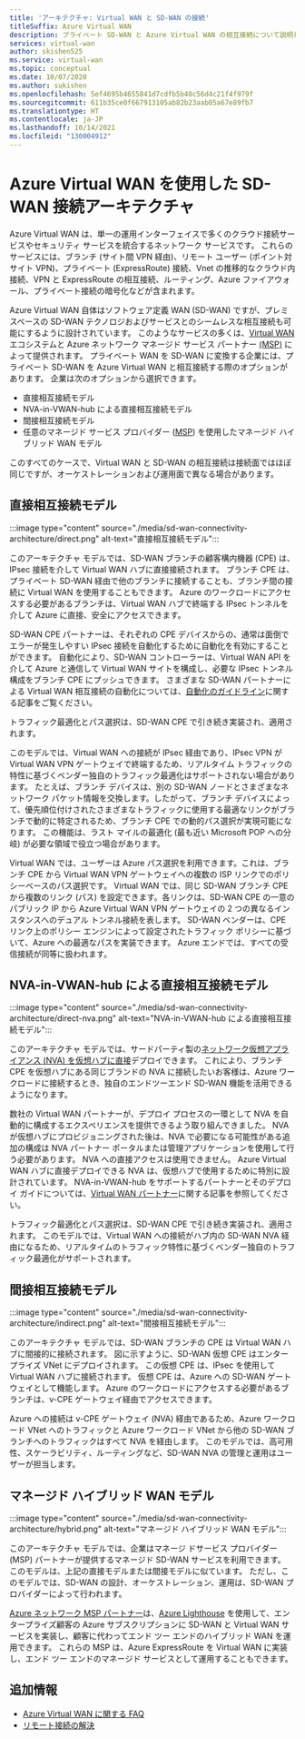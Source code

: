 ```yaml
---
title: 'アーキテクチャ: Virtual WAN と SD-WAN の接続'
titleSuffix: Azure Virtual WAN
description: プライベート SD-WAN と Azure Virtual WAN の相互接続について説明します。
services: virtual-wan
author: skishen525
ms.service: virtual-wan
ms.topic: conceptual
ms.date: 10/07/2020
ms.author: sukishen
ms.openlocfilehash: 5ef4695b4655841d7cdfb5b40c56d4c21f4f979f
ms.sourcegitcommit: 611b35ce0f667913105ab82b23aab05a67e89fb7
ms.translationtype: HT
ms.contentlocale: ja-JP
ms.lasthandoff: 10/14/2021
ms.locfileid: "130004912"
---
```

# <a name="sd-wan-connectivity-architecture-with-azure-virtual-wan"></a>Azure Virtual WAN を使用した SD-WAN 接続アーキテクチャ

Azure Virtual WAN は、単一の運用インターフェイスで多くのクラウド接続サービスやセキュリティ サービスを統合するネットワーク サービスです。 これらのサービスには、ブランチ (サイト間 VPN 経由)、リモート ユーザー (ポイント対サイト VPN)、プライベート (ExpressRoute) 接続、Vnet の推移的なクラウド内接続、VPN と ExpressRoute の相互接続、ルーティング、Azure ファイアウォール、プライベート接続の暗号化などが含まれます。

Azure Virtual WAN 自体はソフトウェア定義 WAN (SD-WAN) ですが、プレミスベースの SD-WAN テクノロジおよびサービスとのシームレスな相互接続も可能にするように設計されています。 このようなサービスの多くは、[Virtual WAN](virtual-wan-locations-partners.md) エコシステムと Azure ネットワーク マネージド サービス パートナー [(MSP)](../networking/networking-partners-msp.md) によって提供されます。 プライベート WAN を SD-WAN に変換する企業には、プライベート SD-WAN を Azure Virtual WAN と相互接続する際のオプションがあります。 企業は次のオプションから選択できます。

* 直接相互接続モデル
* NVA-in-VWAN-hub による直接相互接続モデル
* 間接相互接続モデル
* 任意のマネージド サービス プロバイダー ([MSP](../networking/networking-partners-msp.md)) を使用したマネージド ハイブリッド WAN モデル

このすべてのケースで、Virtual WAN と SD-WAN の相互接続は接続面ではほぼ同じですが、オーケストレーションおよび運用面で異なる場合があります。

## <a name="direct-interconnect-model"></a><a name="direct"></a>直接相互接続モデル

:::image type="content" source="./media/sd-wan-connectivity-architecture/direct.png" alt-text="直接相互接続モデル":::

このアーキテクチャ モデルでは、SD-WAN ブランチの顧客構内機器 (CPE) は、IPsec 接続を介して Virtual WAN ハブに直接接続されます。 ブランチ CPE は、プライベート SD-WAN 経由で他のブランチに接続することも、ブランチ間の接続に Virtual WAN を使用することもできます。 Azure のワークロードにアクセスする必要があるブランチは、Virtual WAN ハブで終端する IPsec トンネルを介して Azure に直接、安全にアクセスできます。

SD-WAN CPE パートナーは、それぞれの CPE デバイスからの、通常は面倒でエラーが発生しやすい IPsec 接続を自動化するために自動化を有効にすることができます。 自動化により、SD-WAN コントローラーは、Virtual WAN API を介して Azure と通信して Virtual WAN サイトを構成し、必要な IPsec トンネル構成をブランチ CPE にプッシュできます。 さまざまな SD-WAN パートナーによる Virtual WAN 相互接続の自動化については、[自動化のガイドライン](virtual-wan-configure-automation-providers.md)に関する記事をご覧ください。

トラフィック最適化とパス選択は、SD-WAN CPE で引き続き実装され、適用されます。 

このモデルでは、Virtual WAN への接続が IPsec 経由であり、IPsec VPN が Virtual WAN VPN ゲートウェイで終端するため、リアルタイム トラフィックの特性に基づくベンダー独自のトラフィック最適化はサポートされない場合があります。 たとえば、ブランチ デバイスは、別の SD-WAN ノードとさまざまなネットワーク パケット情報を交換します。したがって、ブランチ デバイスによって、優先順位付けされたさまざまなトラフィックに使用する最適なリンクがブランチで動的に特定されるため、ブランチ CPE での動的パス選択が実現可能になります。 この機能は、ラスト マイルの最適化 (最も近い Microsoft POP への分岐) が必要な領域で役立つ場合があります。

Virtual WAN では、ユーザーは Azure パス選択を利用できます。これは、ブランチ CPE から Virtual WAN VPN ゲートウェイへの複数の ISP リンクでのポリシーベースのパス選択です。 Virtual WAN では、同じ SD-WAN ブランチ CPE から複数のリンク (パス) を設定できます。各リンクは、SD-WAN CPE の一意のパブリック IP から Azure Virtual WAN VPN ゲートウェイの 2 つの異なるインスタンスへのデュアル トンネル接続を表します。 SD-WAN ベンダーは、CPE リンク上のポリシー エンジンによって設定されたトラフィック ポリシーに基づいて、Azure への最適なパスを実装できます。 Azure エンドでは、すべての受信接続が同等に扱われます。

## <a name="direct-interconnect-model-with-nva-in-vwan-hub"></a><a name="direct-nva"></a>NVA-in-VWAN-hub による直接相互接続モデル

:::image type="content" source="./media/sd-wan-connectivity-architecture/direct-nva.png" alt-text="NVA-in-VWAN-hub による直接相互接続モデル":::

このアーキテクチャ モデルでは、サードパーティ製の[ネットワーク仮想アプライアンス (NVA) を仮想ハブに直接](./about-nva-hub.md)デプロイできます。 これにより、ブランチ CPE を仮想ハブにある同じブランドの NVA に接続したいお客様は、Azure ワークロードに接続するとき、独自のエンドツーエンド SD-WAN 機能を活用できるようになります。 

数社の Virtual WAN パートナーが、デプロイ プロセスの一環として NVA を自動的に構成するエクスペリエンスを提供できるよう取り組んできました。 NVA が仮想ハブにプロビジョニングされた後は、NVA で必要になる可能性がある追加の構成は NVA パートナー ポータルまたは管理アプリケーションを使用して行う必要があります。 NVA への直接アクセスは使用できません。 Azure Virtual WAN ハブに直接デプロイできる NVA は、仮想ハブで使用するために特別に設計されています。 NVA-in-VWAN-hub をサポートするパートナーとそのデプロイ ガイドについては、[Virtual WAN パートナー](virtual-wan-locations-partners.md#partners-with-integrated-virtual-hub-offerings)に関する記事を参照してください。

トラフィック最適化とパス選択は、SD-WAN CPE で引き続き実装され、適用されます。
このモデルでは、Virtual WAN への接続がハブ内の SD-WAN NVA 経由になるため、リアルタイムのトラフィック特性に基づくベンダー独自のトラフィック最適化がサポートされます。

## <a name="indirect-interconnect-model"></a><a name="indirect"></a>間接相互接続モデル

:::image type="content" source="./media/sd-wan-connectivity-architecture/indirect.png" alt-text="間接相互接続モデル":::

このアーキテクチャ モデルでは、SD-WAN ブランチの CPE は Virtual WAN ハブに間接的に接続されます。 図に示すように、SD-WAN 仮想 CPE はエンタープライズ VNet にデプロイされます。 この仮想 CPE は、IPsec を使用して Virtual WAN ハブに接続されます。 仮想 CPE は、Azure への SD-WAN ゲートウェイとして機能します。 Azure のワークロードにアクセスする必要があるブランチは、v-CPE ゲートウェイ経由でアクセスできます。

Azure への接続は v-CPE ゲートウェイ (NVA) 経由であるため、Azure ワークロード VNet へのトラフィックと Azure ワークロード VNet から他の SD-WAN ブランチへのトラフィックはすべて NVA を経由します。 このモデルでは、高可用性、スケーラビリティ、ルーティングなど、SD-WAN NVA の管理と運用はユーザーが担当します。
  
## <a name="managed-hybrid-wan-model"></a><a name="hybrid"></a>マネージド ハイブリッド WAN モデル

:::image type="content" source="./media/sd-wan-connectivity-architecture/hybrid.png" alt-text="マネージド ハイブリッド WAN モデル":::

このアーキテクチャ モデルでは、企業はマネージ ドサービス プロバイダー (MSP) パートナーが提供するマネージド SD-WAN サービスを利用できます。 このモデルは、上記の直接モデルまたは間接モデルに似ています。 ただし、このモデルでは、SD-WAN の設計、オーケストレーション、運用は、SD-WAN プロバイダーによって行われます。

[Azure ネットワーク MSP パートナー](../networking/networking-partners-msp.md)は、[Azure Lighthouse](https://azure.microsoft.com/services/azure-lighthouse/) を使用して、エンタープライズ顧客の Azure サブスクリプションに SD-WAN と Virtual WAN サービスを実装し、顧客に代わってエンド ツー エンドのハイブリッド WAN を運用できます。 これらの MSP は、Azure ExpressRoute を Virtual WAN に実装し、エンド ツー エンドのマネージド サービスとして運用することもできます。

## <a name="additional-information"></a>追加情報

* [Azure Virtual WAN に関する FAQ](virtual-wan-faq.md)
* [リモート接続の解決](work-remotely-support.md)
